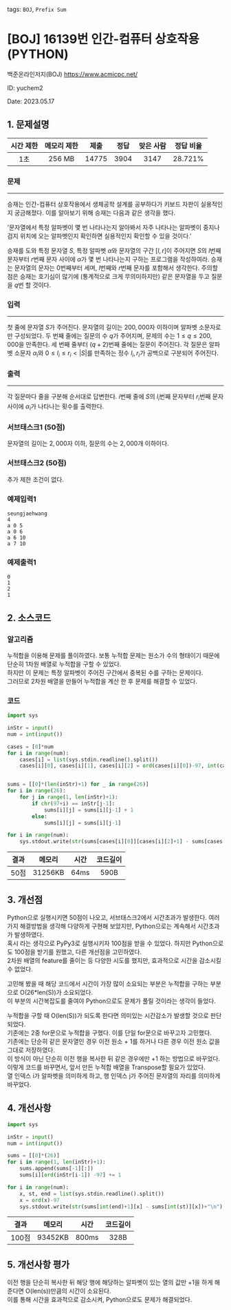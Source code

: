 tags: `BOJ`, `Prefix Sum`
# [BOJ] 16139번 인간-컴퓨터 상호작용(PYTHON)
백준온라인저지(BOJ) https://www.acmicpc.net/

ID: yuchem2

Date: 2023.05.17
## 1. 문제설명
| 시간 제한 | 메모리 제한 | 제출  | 정답 | 맞은 사람 | 정답 비율 |
| :---: | :---: | :---: | :---: | :---: | :---: |
|  1초  | 256 MB | 14775 | 3904 | 3147 | 28.721% |

### 문제
---
승재는 인간-컴퓨터 상호작용에서 생체공학 설계를 공부하다가 키보드 자판이 실용적인지 궁금해졌다. 이를 알아보기 위해 승재는 다음과 같은 생각을 했다. 

'문자열에서 특정 알파벳이 몇 번 나타나는지 알아봐서 자주 나타나는 알파벳이 중지나 검지 위치에 오는 알파벳인지 확인하면 실용적인지 확인할 수 있을 것이다.'

승재를 도와 특정 문자열 
$S$, 특정 알파벳 
$\alpha$와 문자열의 구간 
$[l,r]$이 주어지면 
$S$의 
$l$번째 문자부터 
$r$번째 문자 사이에 
$\alpha$가 몇 번 나타나는지 구하는 프로그램을 작성하여라. 승재는 문자열의 문자는 
$0$번째부터 세며, 
$l$번째와 
$r$번째 문자를 포함해서 생각한다. 주의할 점은 승재는 호기심이 많기에 (통계적으로 크게 무의미하지만) 같은 문자열을 두고 질문을 
$q$번 할 것이다.
### 입력
---
첫 줄에 문자열 
$S$가 주어진다. 문자열의 길이는 
$200,000$자 이하이며 알파벳 소문자로만 구성되었다. 두 번째 줄에는 질문의 수 
$q$가 주어지며, 문제의 수는 
$1\leq q\leq 200,000$을 만족한다. 세 번째 줄부터 
$(q+2)$번째 줄에는 질문이 주어진다. 각 질문은 알파벳 소문자 
$\alpha_i$와 
$0\leq l_i\leq r_i<|S|$를 만족하는 정수 
$l_i,r_i$가 공백으로 구분되어 주어진다.
### 출력
---
각 질문마다 줄을 구분해 순서대로 답변한다. 
$i$번째 줄에 
$S$의 
$l_i$번째 문자부터 
$r_i$번째 문자 사이에 
$\alpha_i$가 나타나는 횟수를 출력한다.

### 서브태스크1 (50점)
문자열의 길이는 
$2,000$자 이하, 질문의 수는 
$2,000$개 이하이다.
### 서브태스크2 (50점)
추가 제한 조건이 없다.
### 예제입력1
```
seungjaehwang
4
a 0 5
a 0 6
a 6 10
a 7 10
```
### 예제출력1
```
0
1
2
1
```
## 2. 소스코드

### 알고리즘

누적합을 이용해 문제를 풀이하였다. 보통 누적합 문제는 원소가 수의 형태이기 때문에 단순히 1차원 배열로 누적합을 구할 수 있었다.  
하지만 이 문제는 특정 알파벳이 주어진 구간에서 중복된 수를 구하는 문제이다.  
그러므로 2차원 배열을 만들어 누적합을 계산 한 후 문제를 해결할 수 있었다.  

### 코드
```Python
import sys

inStr = input()
num = int(input())

cases = [0]*num
for i in range(num):
    cases[i] = list(sys.stdin.readline().split())
    cases[i][0], cases[i][1], cases[i][2] = ord(cases[i][0])-97, int(cases[i][1]), int(cases[i][2])


sums = [[0]*(len(inStr)+1) for _ in range(26)]
for i in range(26):
    for j in range(1, len(inStr)+1):
        if chr(97+i) == inStr[j-1]:
            sums[i][j] = sums[i][j-1] + 1
        else:
            sums[i][j] = sums[i][j-1]

for i in range(num):
    sys.stdout.write(str(sums[cases[i][0]][cases[i][2]+1] - sums[cases[i][0]][cases[i][1]])+"\n")
```

| 결과 | 메모리 | 시간 | 코드길이 |
|:---:|:-----: | :---: | :----: |
| 50점 | 31256KB | 64ms | 590B |

## 3. 개선점
Python으로 실행시키면 50점이 나오고, 서브태스크2에서 시간초과가 발생한다. 여러가지 해결방법을 생각해 다양하게 구현해 보았지만, Python으로는 계속해서 시간초과가 발생하였다.  
혹시 라는 생각으로 PyPy3로 실행시키자 100점을 받을 수 있었다. 하지만 Python으로도 100점을 받기를 원했고, 다른 개선점을 고민하였다.  
2차원 배열의 feature를 줄이는 등 다양한 시도를 했지만, 효과적으로 시간을 감소시킬 수 없었다.  

고민해 봤을 때 해당 코드에서 시간이 가장 많이 소요되는 부분은 누적합을 구하는 부분으로 O(26*len(S))가 소요되었다.  
이 부분의 시간복잡도를 줄여야 Python으로도 문제가 풀릴 것이라는 생각이 들었다.  

누적합을 구할 때 O(len(S))가 되도록 한다면 의미있는 시간감소가 발생할 것으로 판단되었다.  
기존에는 2중 for문으로 누적합을 구했다. 이를 단일 for문으로 바꾸고자 고민했다.  
기존에는 단순히 같은 문자열인 경우 이전 원소 + 1를 하거나 다른 경우 이전 원소 값을 그대로 저장하였다.  
이 방식이 아닌 단순히 이전 행을 복사한 뒤 같은 경우에만 +1 하는 방법으로 바꾸었다.  
이렇게 코드를 바꾸면서, 앞서 만든 누적합 배열을 Transpose할 필요가 있었다.  
열 인덱스 i가 알파벳을 의미하게 하고, 행 인덱스 j가 주어진 문자열의 자리를 의미하게 바꾸었다. 

## 4. 개선사항

```Python
import sys

inStr = input()
num = int(input())

sums = [[0]*(26)]
for i in range(1, len(inStr)+1):
    sums.append(sums[-1][:])
    sums[i][ord(inStr[i-1]) -97] += 1

for i in range(num):
    x, st, end = list(sys.stdin.readline().split())
    x = ord(x)-97
    sys.stdout.write(str(sums[int(end)+1][x] - sums[int(st)][x])+"\n")
```

| 결과 | 메모리 | 시간 | 코드길이 |
|:---:|:-----: | :---: | :----: |
| 100점 | 93452KB | 800ms | 328B |

## 5. 개선사항 평가

이전 행을 단순히 복사한 뒤 해당 행에 해당하는 알파벳이 있는 열의 값만 +1을 하게 해준다면 O(len(s))만큼의 시간이 소요된다.  
이를 통해 시간을 효과적으로 감소시켜, Python으로도 문제가 해결되었다.  
